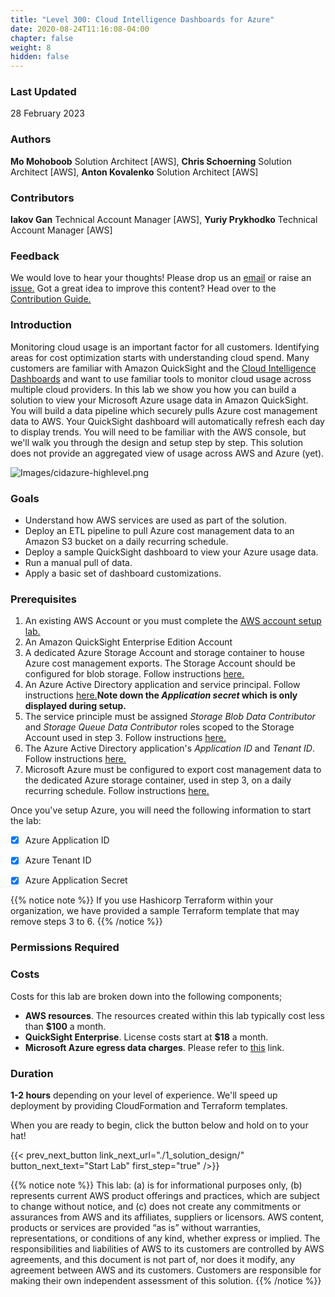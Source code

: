 ```yaml
---
title: "Level 300: Cloud Intelligence Dashboards for Azure"
date: 2020-08-24T11:16:08-04:00
chapter: false
weight: 8
hidden: false
---
```


### Last Updated

28 February 2023

### Authors

**Mo Mohoboob** Solution Architect [AWS], **Chris Schoerning** Solution Architect [AWS], **Anton Kovalenko** Solution Architect [AWS]

### Contributors
**Iakov Gan** Technical Account Manager [AWS], **Yuriy Prykhodko** Technical Account Manager [AWS]

### Feedback

We would love to hear your thoughts! Please drop us an [email](mailto:cloud-intelligence-dashboards@amazon.com) or raise an [issue.](/contributing/02_reportingbugs/) Got a great idea to improve this content? Head over to the [Contribution Guide.](/contributing/)

### Introduction
Monitoring cloud usage is an important factor for all customers. Identifying areas for cost optimization starts with understanding cloud spend. Many customers are familiar with Amazon QuickSight and the [Cloud Intelligence Dashboards](/cost/200_labs/200_cloud_intelligence/) and want to use familiar tools to monitor cloud usage across multiple cloud providers. In this lab we show you how you can build a solution to view your Microsoft Azure usage data in Amazon QuickSight. You will build a data pipeline which securely pulls Azure cost management data to AWS. Your QuickSight dashboard will automatically refresh each day to display trends. You will need to be familiar with the AWS console, but we'll walk you through the design and setup step by step. This solution does not provide an aggregated view of usage across AWS and Azure (yet).

![Images/cidazure-highlevel.png](/Cost/300_Cloud_Intelligence_Dashboard_for_Azure/Images/cidazure-highlevel.png)

### Goals

* Understand how AWS services are used as part of the solution.
* Deploy an ETL pipeline to pull Azure cost management data to an Amazon S3 bucket on a daily recurring schedule.
* Deploy a sample QuickSight dashboard to view your Azure usage data.
* Run a manual pull of data.
* Apply a basic set of dashboard customizations.

### Prerequisites

1. An existing AWS Account or you must complete the [AWS account setup lab.](/cost/100_labs/100_1_aws_account_setup/)
2. An Amazon QuickSight Enterprise Edition Account
3. A dedicated Azure Storage Account and storage container to house Azure cost management exports. The Storage Account should be configured for blob storage. Follow instructions [here.](https://learn.microsoft.com/en-us/azure/storage/common/storage-account-create?tabs=azure-portal)
4. An Azure Active Directory application and service principal. Follow instructions [here.](https://learn.microsoft.com/en-us/azure/active-directory/develop/howto-create-service-principal-portal)**Note down the *Application secret* which is only displayed during setup.**
5. The service principle must be assigned *Storage Blob Data Contributor* and *Storage Queue Data Contributor* roles scoped to the Storage Account used in step 3. Follow instructions [here.](https://learn.microsoft.com/en-us/azure/storage/blobs/assign-azure-role-data-access?tabs=portal)
6. The Azure Active Directory application's *Application ID* and *Tenant ID*. Follow instructions [here.](https://learn.microsoft.com/en-us/azure/active-directory/develop/howto-create-service-principal-portal#sign-in-to-the-application)
7. Microsoft Azure must be configured to export cost management data to the dedicated Azure storage container, used in step 3, on a daily recurring schedule. Follow instructions [here.](https://learn.microsoft.com/en-us/azure/cost-management-billing/costs/tutorial-export-acm-data?tabs=azure-portal)

Once you've setup Azure, you will need the following information to start the lab:

- [x] Azure Application ID
- [x] Azure Tenant ID
- [x] Azure Application Secret


{{% notice note %}}
If you use Hashicorp Terraform within your organization, we have provided a sample Terraform template that may remove steps 3 to 6.
{{% /notice %}} 

### Permissions Required

<to complete>

### Costs

Costs for this lab are broken down into the following components;

* **AWS resources**. The resources created within this lab typically cost less than **$100** a month. 
* **QuickSight Enterprise**. License costs start at **$18** a month.
* **Microsoft Azure egress data charges**. Please refer to [this](https://azure.microsoft.com/en-us/pricing/details/bandwidth/) link.

### Duration

**1-2 hours** depending on your level of experience. We'll speed up deployment by providing CloudFormation and Terraform templates.

When you are ready to begin, click the button below and hold on to your hat!

{{< prev_next_button link_next_url="./1_solution_design/" button_next_text="Start Lab" first_step="true" />}}

{{% notice note %}}
 This lab: (a) is for informational purposes only, (b) represents current AWS product offerings and practices, which are subject to change without notice, and (c) does not create any commitments or assurances from AWS and its affiliates, suppliers or licensors. AWS content, products or services are provided “as is” without warranties, representations, or conditions of any kind, whether express or implied. The responsibilities and liabilities of AWS to its customers are controlled by AWS agreements, and this document is not part of, nor does it modify, any agreement between AWS and its customers. Customers are responsible for making their own independent assessment of this solution.
{{% /notice %}} 